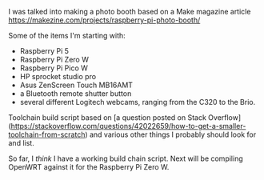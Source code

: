 I was talked into making a photo booth based on a Make magazine article <https://makezine.com/projects/raspberry-pi-photo-booth/>

Some of the items I'm starting with:
- Raspberry Pi 5
- Raspberry Pi Zero W
- Raspberry Pi Pico W
- HP sprocket studio pro
- Asus ZenScreen Touch MB16AMT
- a Bluetooth remote shutter button
- several different Logitech webcams, ranging from the C320 to the Brio.

Toolchain build script based on [a question posted on Stack Overflow] (https://stackoverflow.com/questions/42022659/how-to-get-a-smaller-toolchain-from-scratch) and various other things I probably should look for and list.

So far, I *think* I have a working build chain script. Next will be compiling OpenWRT against it for the Raspberry Pi Zero W.